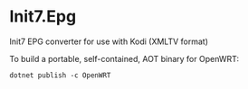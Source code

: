# Init7.Epg

Init7 EPG converter for use with Kodi (XMLTV format)

To build a portable, self-contained, AOT binary for OpenWRT:

```shell
dotnet publish -c OpenWRT
```
